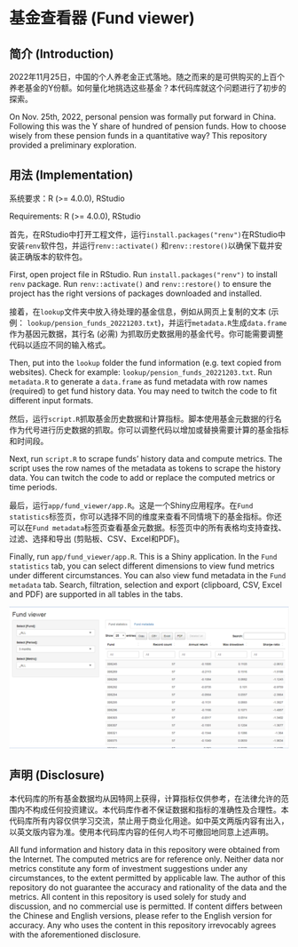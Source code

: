 基金查看器 (Fund viewer)
================

## 简介 (Introduction)

2022年11月25日，中国的个人养老金正式落地。随之而来的是可供购买的上百个养老基金的Y份额。如何量化地挑选这些基金？本代码库就这个问题进行了初步的探索。

On Nov. 25th, 2022, personal pension was formally put forward in China.
Following this was the Y share of hundred of pension funds. How to
choose wisely from these pension funds in a quantitative way? This
repository provided a preliminary exploration.

## 用法 (Implementation)

系统要求：R (\>= 4.0.0), RStudio

Requirements: R (\>= 4.0.0), RStudio

首先，在RStudio中打开工程文件，运行`install.packages("renv")`在RStudio中安装`renv`软件包，并运行`renv::activate()`
和`renv::restore()`以确保下载并安装正确版本的软件包。

First, open project file in RStudio. Run `install.packages("renv")` to
install `renv` package. Run `renv::activate()` and `renv::restore()` to
ensure the project has the right versions of packages downloaded and
installed.

接着，在`lookup`文件夹中放入待处理的基金信息，例如从网页上复制的文本
(示例：
`lookup/pension_funds_20221203.txt`)，并运行`metadata.R`生成`data.frame`作为基因元数据，其行名
(必需)
为抓取历史数据用的基金代号。你可能需要调整代码以适应不同的输入格式。

Then, put into the `lookup` folder the fund information (e.g. text
copied from websites). Check for example:
`lookup/pension_funds_20221203.txt`. Run `metadata.R` to generate a
`data.frame` as fund metadata with row names (required) to get fund
history data. You may need to twitch the code to fit different input
formats.

然后，运行`script.R`抓取基金历史数据和计算指标。脚本使用基金元数据的行名作为代号进行历史数据的抓取。你可以调整代码以增加或替换需要计算的基金指标和时间段。

Next, run `script.R` to scrape funds’ history data and compute metrics.
The script uses the row names of the metadata as tokens to scrape the
history data. You can twitch the code to add or replace the computed
metrics or time periods.

最后，运行`app/fund_viewer/app.R`。这是一个Shiny应用程序。在`Fund statistics`标签页，你可以选择不同的维度来查看不同情境下的基金指标。你还可以在`Fund metadata`标签页查看基金元数据。标签页中的所有表格均支持查找、过滤、选择和导出
(剪贴板、CSV、Excel和PDF)。

Finally, run `app/fund_viewer/app.R`. This is a Shiny application. In
the `Fund statistics` tab, you can select different dimensions to view
fund metrics under different circumstances. You can also view fund
metadata in the `Fund metadata` tab. Search, filtration, selection and
export (clipboard, CSV, Excel and PDF) are supported in all tables in
the tabs.

![](app/fund_viewer/screenshot.png)<!-- -->

## 声明 (Disclosure)

本代码库的所有基金数据均从因特网上获得，计算指标仅供参考，在法律允许的范围内不构成任何投资建议。本代码库作者不保证数据和指标的准确性及合理性。本代码库所有内容仅供学习交流，禁止用于商业化用途。如中英文两版内容有出入，以英文版内容为准。使用本代码库内容的任何人均不可撤回地同意上述声明。

All fund information and history data in this repository were obtained
from the Internet. The computed metrics are for reference only. Neither
data nor metrics constitute any form of investment suggestions under any
circumstances, to the extent permitted by applicable law. The author of
this repository do not guarantee the accuracy and rationality of the
data and the metrics. All content in this repository is used solely for
study and discussion, and no commercial use is permitted. If content
differs between the Chinese and English versions, please refer to the
English version for accuracy. Any who uses the content in this
repository irrevocably agrees with the aforementioned disclosure.
